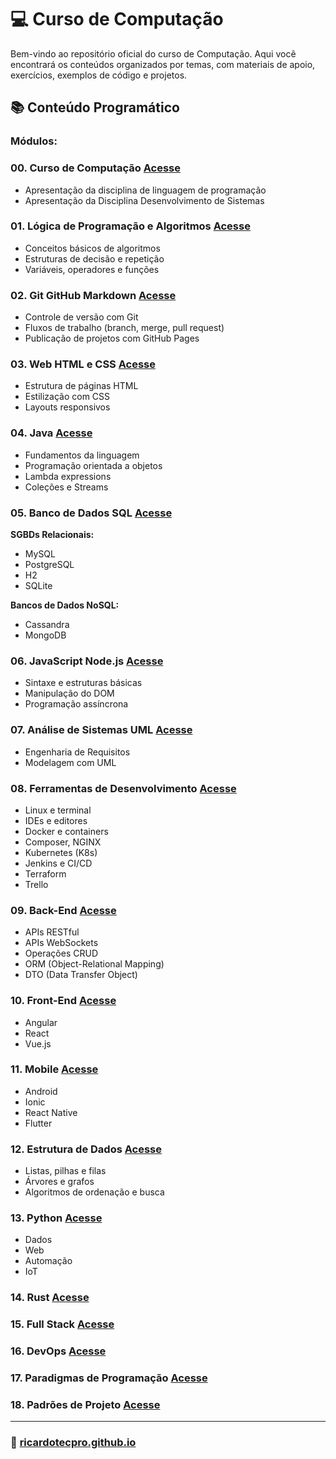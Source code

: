 # 💻 Curso de Computação

Bem-vindo ao repositório oficial do curso de Computação. Aqui você encontrará os conteúdos organizados por temas, com materiais de apoio, exercícios, exemplos de código e projetos.

## 📚 Conteúdo Programático
 
### Módulos:

### 00. Curso de Computação [Acesse](https://ricardotecpro.github.io/modulo_00_computacao/)

- Apresentação da disciplina de linguagem de programação
- Apresentação da Disciplina Desenvolvimento de Sistemas

### 01. Lógica de Programação e Algoritmos [Acesse](https://ricardotecpro.github.io/modulo_01_logica_programacao/)
- Conceitos básicos de algoritmos
- Estruturas de decisão e repetição
- Variáveis, operadores e funções

### 02. Git GitHub Markdown [Acesse](https://ricardotecpro.github.io/modulo_02_git_github_markdown/)
- Controle de versão com Git
- Fluxos de trabalho (branch, merge, pull request)
- Publicação de projetos com GitHub Pages


### 03. Web HTML e CSS [Acesse](https://ricardotecpro.github.io/modulo_03_html_css/)
- Estrutura de páginas HTML
- Estilização com CSS
- Layouts responsivos


### 04. Java [Acesse](https://ricardotecpro.github.io/modulo_04_java/)
- Fundamentos da linguagem
- Programação orientada a objetos
- Lambda expressions
- Coleções e Streams


### 05. Banco de Dados SQL [Acesse](https://ricardotecpro.github.io/modulo_05_banco_dados/)

**SGBDs Relacionais:**
- MySQL
- PostgreSQL
- H2
- SQLite

**Bancos de Dados NoSQL:**
- Cassandra
- MongoDB

### 06. JavaScript Node.js [Acesse](https://ricardotecpro.github.io/modulo_06_javascript/)
- Sintaxe e estruturas básicas
- Manipulação do DOM
- Programação assíncrona

### 07. Análise de Sistemas UML [Acesse](https://ricardotecpro.github.io/modulo_07_analise_uml/)
- Engenharia de Requisitos
- Modelagem com UML

### 08. Ferramentas de Desenvolvimento [Acesse](https://ricardotecpro.github.io/modulo_08_ferramentas/) 
- Linux e terminal
- IDEs e editores
- Docker e containers
- Composer, NGINX
- Kubernetes (K8s)
- Jenkins e CI/CD
- Terraform
- Trello

### 09. Back-End [Acesse](https://ricardotecpro.github.io/modulo_09_backend/)
- APIs RESTful
- APIs WebSockets
- Operações CRUD
- ORM (Object-Relational Mapping)
- DTO (Data Transfer Object)

### 10. Front-End [Acesse](https://ricardotecpro.github.io/modulo_10_frontend/)
- Angular
- React
- Vue.js

### 11. Mobile [Acesse](https://ricardotecpro.github.io/modulo_11_mobile/)
- Android
- Ionic
- React Native
- Flutter

### 12. Estrutura de Dados [Acesse](https://ricardotecpro.github.io/modulo_12_estrutura_dados/)
- Listas, pilhas e filas
- Árvores e grafos
- Algoritmos de ordenação e busca

### 13. Python [Acesse](https://ricardotecpro.github.io/modulo_13_python/)
- Dados
- Web
- Automação
- IoT

### 14. Rust [Acesse](https://ricardotecpro.github.io/modulo_14_rust/)

### 15. Full Stack [Acesse](https://ricardotecpro.github.io/modulo_15_full_stack/)

### 16. DevOps [Acesse](https://ricardotecpro.github.io/modulo_16_devops/)

### 17. Paradigmas de Programação [Acesse](https://ricardotecpro.github.io/modulo_17_paradigmas_programacao/)

### 18. Padrões de Projeto [Acesse](https://ricardotecpro.github.io/modulo_18_padroes_projeto/)

---

### 🚀 [ricardotecpro.github.io](https://ricardotecpro.github.io/)
